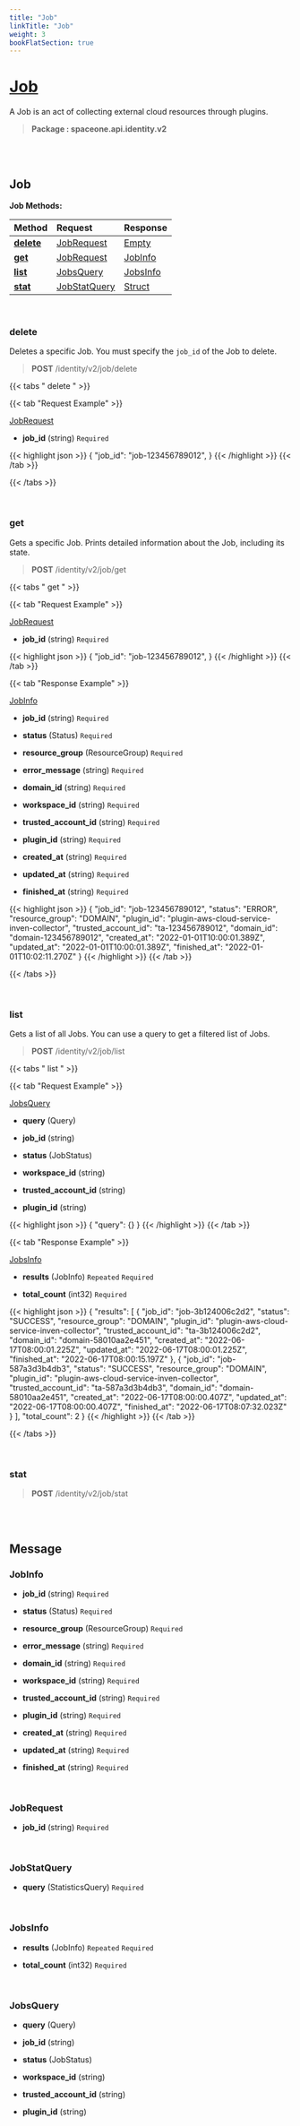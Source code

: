 ```yaml
---
title: "Job"
linkTitle: "Job"
weight: 3
bookFlatSection: true
---
```

# [Job](#Job)
A Job is an act of collecting external cloud resources through plugins.


>  **Package : spaceone.api.identity.v2**

<br>
<br>

## Job





**Job Methods:**


| Method | Request | Response |
| :----- | :-------- | :-------- |
| [**delete**](./Job#delete) | [JobRequest](Job#jobrequest) | [Empty](Job#empty) |
| [**get**](./Job#get) | [JobRequest](Job#jobrequest) | [JobInfo](Job#jobinfo) |
| [**list**](./Job#list) | [JobsQuery](Job#jobsquery) | [JobsInfo](Job#jobsinfo) |
| [**stat**](./Job#stat) | [JobStatQuery](Job#jobstatquery) | [Struct](Job#struct) |



    
<br>

### delete

Deletes a specific Job. You must specify the `job_id` of the Job to delete.



> **POST** /identity/v2/job/delete
>





 {{< tabs " delete " >}}

 {{< tab "Request Example" >}}



[JobRequest](./Job#jobrequest)

* **job_id** (string)   `Required` 





{{< highlight json >}}
{
   "job_id": "job-123456789012",
}
{{< /highlight >}}
{{< /tab >}}



{{< /tabs >}}


    
<br>

### get

Gets a specific Job. Prints detailed information about the Job, including its state.



> **POST** /identity/v2/job/get
>





 {{< tabs " get " >}}

 {{< tab "Request Example" >}}



[JobRequest](./Job#jobrequest)

* **job_id** (string)   `Required` 





{{< highlight json >}}
{
   "job_id": "job-123456789012",
}
{{< /highlight >}}
{{< /tab >}}


 {{< tab "Response Example" >}}

[JobInfo](#JOBINFO)
* **job_id** (string)   `Required` 

* **status** (Status)   `Required` 

* **resource_group** (ResourceGroup)   `Required` 

* **error_message** (string)   `Required` 

* **domain_id** (string)   `Required` 

* **workspace_id** (string)   `Required` 

* **trusted_account_id** (string)   `Required` 

* **plugin_id** (string)   `Required` 

* **created_at** (string)   `Required` 

* **updated_at** (string)   `Required` 

* **finished_at** (string)   `Required` 



{{< highlight json >}}
{
     "job_id": "job-123456789012",
     "status": "ERROR",
     "resource_group": "DOMAIN",
     "plugin_id": "plugin-aws-cloud-service-inven-collector",
     "trusted_account_id": "ta-123456789012",
     "domain_id": "domain-123456789012",
     "created_at": "2022-01-01T10:00:01.389Z",
     "updated_at": "2022-01-01T10:00:01.389Z",
     "finished_at": "2022-01-01T10:02:11.270Z"
}
{{< /highlight >}}
{{< /tab >}}


{{< /tabs >}}


    
<br>

### list

Gets a list of all Jobs. You can use a query to get a filtered list of Jobs.



> **POST** /identity/v2/job/list
>





 {{< tabs " list " >}}

 {{< tab "Request Example" >}}



[JobsQuery](./Job#jobsquery)

* **query** (Query)  


* **job_id** (string)  


* **status** (JobStatus)  


* **workspace_id** (string)  


* **trusted_account_id** (string)  


* **plugin_id** (string)  





{{< highlight json >}}
{
   "query": {}
}
{{< /highlight >}}
{{< /tab >}}


 {{< tab "Response Example" >}}

[JobsInfo](#JOBSINFO)
* **results** (JobInfo)  `Repeated`   `Required` 

* **total_count** (int32)   `Required` 



{{< highlight json >}}
{
   "results": [
       {
           "job_id": "job-3b124006c2d2",
           "status": "SUCCESS",
           "resource_group": "DOMAIN",
           "plugin_id": "plugin-aws-cloud-service-inven-collector",
           "trusted_account_id": "ta-3b124006c2d2",
           "domain_id": "domain-58010aa2e451",
           "created_at": "2022-06-17T08:00:01.225Z",
           "updated_at": "2022-06-17T08:00:01.225Z",
           "finished_at": "2022-06-17T08:00:15.197Z"
       },
       {
           "job_id": "job-587a3d3b4db3",
           "status": "SUCCESS",
           "resource_group": "DOMAIN",
           "plugin_id": "plugin-aws-cloud-service-inven-collector",
           "trusted_account_id": "ta-587a3d3b4db3",
           "domain_id": "domain-58010aa2e451",
           "created_at": "2022-06-17T08:00:00.407Z",
           "updated_at": "2022-06-17T08:00:00.407Z",
           "finished_at": "2022-06-17T08:07:32.023Z"
       }
   ],
   "total_count": 2
}
{{< /highlight >}}
{{< /tab >}}


{{< /tabs >}}


    
<br>

### stat





> **POST** /identity/v2/job/stat
>






    


<br>
<br>

## Message



### JobInfo
* **job_id** (string)   `Required` 

    
* **status** (Status)   `Required` 

    
* **resource_group** (ResourceGroup)   `Required` 

    
* **error_message** (string)   `Required` 

    
* **domain_id** (string)   `Required` 

    
* **workspace_id** (string)   `Required` 

    
* **trusted_account_id** (string)   `Required` 

    
* **plugin_id** (string)   `Required` 

    
* **created_at** (string)   `Required` 

    
* **updated_at** (string)   `Required` 

    
* **finished_at** (string)   `Required` 

    <br>

### JobRequest
* **job_id** (string)   `Required` 

    <br>

### JobStatQuery
* **query** (StatisticsQuery)   `Required` 

    <br>

### JobsInfo
* **results** (JobInfo)  `Repeated`    `Required` 

    
* **total_count** (int32)   `Required` 

    <br>

### JobsQuery
* **query** (Query)  

    
* **job_id** (string)  

    
* **status** (JobStatus)  

    
* **workspace_id** (string)  

    
* **trusted_account_id** (string)  

    
* **plugin_id** (string)  

    <br>
